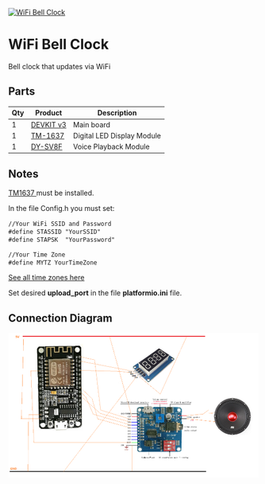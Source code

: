 [![WiFi Bell Clock](http://img.youtube.com/vi/wLbWGUTRMRM/0.jpg)](http://www.youtube.com/watch?v=wLbWGUTRMRM "WiFi Bell Clock")

# WiFi Bell Clock
Bell clock that updates via WiFi

## Parts
| Qty | Product                                                                                                                                                                                                                                                                                                                                                                                                                                                                                                                                                                   | Description               |
| --- |---------------------------------------------------------------------------------------------------------------------------------------------------------------------------------------------------------------------------------------------------------------------------------------------------------------------------------------------------------------------------------------------------------------------------------------------------------------------------------------------------------------------------------------------------------------------------|---------------------------|
|1 | [DEVKIT v3](https://www.aliexpress.com/item/4000502101618.html?spm=a2g0o.productlist.main.5.3198f68fA7sb7l&algo_pvid=c776aa69-0f96-465c-8a3a-5ed33ba152b4&algo_exp_id=c776aa69-0f96-465c-8a3a-5ed33ba152b4-2&pdp_ext_f=%7B%22sku_id%22%3A%2210000002402566500%22%7D&pdp_npi=2%40dis%21ILS%2113.54%2113.54%21%21%21%21%21%40214527c616727687280498709d0741%2110000002402566500%21sea&curPageLogUid=hq0vy3dw9STm)                                                                                                                                                           | Main board                |
|1 | [TM-1637](https://www.aliexpress.com/item/1005003947103358.html?spm=a2g0o.productlist.main.5.2c1f54efabdjQw&algo_pvid=3a7beeb0-bfc2-45bb-9f4b-5e0a09c89a8d&aem_p4p_detail=202301030955189596255770804560001502397&algo_exp_id=3a7beeb0-bfc2-45bb-9f4b-5e0a09c89a8d-2&pdp_ext_f=%7B%22sku_id%22%3A%2212000027537145198%22%7D&pdp_npi=2%40dis%21ILS%212.51%212.51%21%21%21%21%21%402100b69816727685187147254d0787%2112000027537145198%21sea&curPageLogUid=76aEuJp2I9M5&ad_pvid=202301030955189596255770804560001502397_3&ad_pvid=202301030955189596255770804560001502397_3) | Digital LED Display Module |
|1 | [DY-SV8F](https://www.aliexpress.com/item/4000158216197.html?spm=a2g0o.productlist.main.3.43d39053hV2HAa&algo_pvid=34eaf8de-aa17-41dc-a00b-5ab655bd2f69&algo_exp_id=34eaf8de-aa17-41dc-a00b-5ab655bd2f69-1&pdp_ext_f=%7B%22sku_id%22%3A%2210000000499261457%22%7D&pdp_npi=2%40dis%21ILS%2111.16%2110.62%21%21%21%21%21%402100bbf516730229230858157d06fd%2110000000499261457%21sea&curPageLogUid=IDiaDdlFM516) | Voice Playback Module |

## Notes
[TM1637 ](https://github.com/Seeed-Studio/Grove_4Digital_Display) must be installed.

In the file Config.h you must set:
```
//Your WiFi SSID and Password
#define STASSID "YourSSID"
#define STAPSK  "YourPassword"
```
```
//Your Time Zone
#define MYTZ YourTimeZone
```
[See all time zones here](https://github.com/esp8266/Arduino/blob/master/cores/esp8266/TZ.h)

Set desired **upload_port** in the file **platformio.ini** file.

## Connection Diagram
![Connection Diagram](Images/Connection%20Diagram.png)
